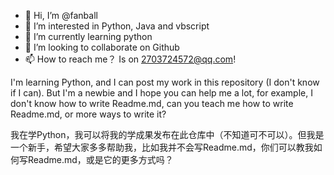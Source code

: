 - 👋 Hi, I’m @fanball
- 👀 I’m interested in Python, Java and vbscript
- 🌱 I’m currently learning python
- 💞️ I’m looking to collaborate on Github
- 📫 How to reach me？ Is on 2703724572@qq.com!

<!---
fanball/fanball is a ✨ special ✨ repository because its `README.md` (this file) appears on your GitHub profile.
You can click the Preview link to take a look at your changes.
--->

I'm learning Python, and I can post my work in this repository (I don't know if I can). But I'm a newbie and I hope you can help me a lot, for example, I don't know how to write Readme.md, can you teach me how to write Readme.md, or more ways to write it?

我在学Python，我可以将我的学成果发布在此仓库中（不知道可不可以）。但我是一个新手，希望大家多多帮助我，比如我并不会写Readme.md，你们可以教我如何写Readme.md，或是它的更多方式吗？
